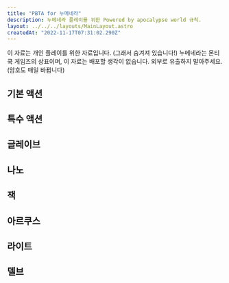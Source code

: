 ```yaml
---
title: "PBTA for 누메네라"
description: 누메네라 플레이를 위한 Powered by apocalypse world 규칙.
layout: ../../../layouts/MainLayout.astro
createdAt: "2022-11-17T07:31:02.290Z"
---
```


이 자료는 개인 플레이를 위한 자료입니다. (그래서 숨겨져 있습니다!) 누메네라는 몬티 쿡 게임즈의 상표이며, 이 자료는 배포할 생각이 없습니다. 외부로 유출하지 말아주세요. (암호도 매일 바뀝니다)

## 기본 액션

## 특수 액션

## 글레이브

## 나노

## 잭

## 아르쿠스

## 라이트

## 델브


